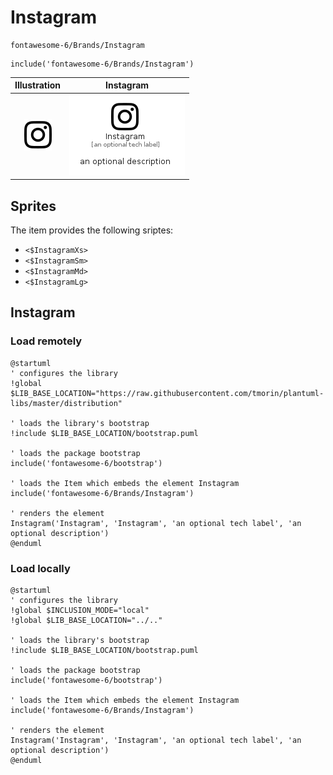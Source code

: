 # Instagram


```text
fontawesome-6/Brands/Instagram
```

```text
include('fontawesome-6/Brands/Instagram')
```



| Illustration | Instagram |
| :---: | :---: |
| ![illustration for Illustration](../../fontawesome-6/Brands/Instagram.png) | ![illustration for Instagram](../../fontawesome-6/Brands/Instagram.Local.png) |



## Sprites
The item provides the following sriptes:

- `<$InstagramXs>`
- `<$InstagramSm>`
- `<$InstagramMd>`
- `<$InstagramLg>`





## Instagram

### Load remotely
```plantuml
@startuml
' configures the library
!global $LIB_BASE_LOCATION="https://raw.githubusercontent.com/tmorin/plantuml-libs/master/distribution"

' loads the library's bootstrap
!include $LIB_BASE_LOCATION/bootstrap.puml

' loads the package bootstrap
include('fontawesome-6/bootstrap')

' loads the Item which embeds the element Instagram
include('fontawesome-6/Brands/Instagram')

' renders the element
Instagram('Instagram', 'Instagram', 'an optional tech label', 'an optional description')
@enduml
```

### Load locally
```plantuml
@startuml
' configures the library
!global $INCLUSION_MODE="local"
!global $LIB_BASE_LOCATION="../.."

' loads the library's bootstrap
!include $LIB_BASE_LOCATION/bootstrap.puml

' loads the package bootstrap
include('fontawesome-6/bootstrap')

' loads the Item which embeds the element Instagram
include('fontawesome-6/Brands/Instagram')

' renders the element
Instagram('Instagram', 'Instagram', 'an optional tech label', 'an optional description')
@enduml
```

